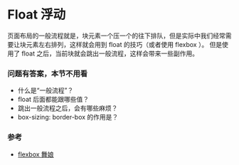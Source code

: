 # Float 浮动

页面布局的一般流程就是，块元素一个压一个的往下排队，但是实际中我们经常需要让块元素左右排列，这样就会用到 float 的技巧（或者使用 flexbox ）。
但是使用了 float 之后，当前块就会跳出一般流程，这样会带来一些副作用。


### 问题有答案，本节不用看

- 什么是“一般流程”？
- float 后面都能跟哪些值？
- 跳出一般流程之后，会有哪些麻烦？
- box-sizing: border-box 的作用是？


### 参考

- [flexbox 舞娘](haoqicat.com/flexbox-dancer)
